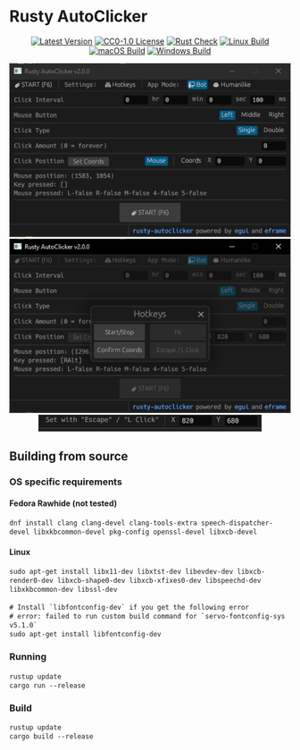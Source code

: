 # Rusty AutoClicker

<div align="center">

[![Latest Version](https://img.shields.io/badge/Rusty%20AutoClicker-2.1.0-blue)](https://github.com/MrTanoshii/rusty-autoclicker)
[![CC0-1.0 License](https://img.shields.io/badge/License-CC0--1.0-blue)](https://github.com/MrTanoshii/rusty-autoclicker/blob/main/LICENSE)
[![Rust Check](https://github.com/MrTanoshii/rusty-autoclicker/actions/workflows/rust_check.yml/badge.svg)](https://github.com/MrTanoshii/rusty-autoclicker/actions/workflows/rust_check.yml)
[![Linux Build](https://github.com/MrTanoshii/rusty-autoclicker/actions/workflows/linux_build.yml/badge.svg)](https://github.com/MrTanoshii/rusty-autoclicker/actions/workflows/linux_build.yml)
[![macOS Build](https://github.com/MrTanoshii/rusty-autoclicker/actions/workflows/macos_build.yml/badge.svg)](https://github.com/MrTanoshii/rusty-autoclicker/actions/workflows/macos_build.yml)
[![Windows Build](https://github.com/MrTanoshii/rusty-autoclicker/actions/workflows/windows_build.yml/badge.svg)](https://github.com/MrTanoshii/rusty-autoclicker/actions/workflows/windows_build.yml)

</div>
<div align="center">
  
[![](https://github.com/MrTanoshii/rusty-autoclicker/blob/main/screenshots/v2.0.0/rusty-autoclicker_ViGggxUHWg.png)](#)
[![](https://github.com/MrTanoshii/rusty-autoclicker/blob/main/screenshots/v2.0.0/rusty-autoclicker_ULHtfvIyAM.png)](#)
[![](https://github.com/MrTanoshii/rusty-autoclicker/blob/main/screenshots/v2.0.0/rusty-autoclicker_qcROvJWUlY.png)](#)
  
</div>

## Building from source

### OS specific requirements

#### Fedora Rawhide (not tested)

```shell
dnf install clang clang-devel clang-tools-extra speech-dispatcher-devel libxkbcommon-devel pkg-config openssl-devel libxcb-devel
```

#### Linux

```shell
sudo apt-get install libx11-dev libxtst-dev libevdev-dev libxcb-render0-dev libxcb-shape0-dev libxcb-xfixes0-dev libspeechd-dev libxkbcommon-dev libssl-dev

# Install `libfontconfig-dev` if you get the following error
# error: failed to run custom build command for `servo-fontconfig-sys v5.1.0`
sudo apt-get install libfontconfig-dev
```

### Running

```shell
rustup update
cargo run --release
```

### Build

```shell
rustup update
cargo build --release
```
